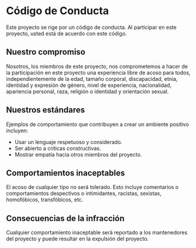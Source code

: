 # Código de Conducta

Este proyecto se rige por un código de conducta. Al participar en este proyecto, usted está de acuerdo con este código.

## Nuestro compromiso

Nosotros, los miembros de este proyecto, nos comprometemos a hacer de la participación en este proyecto una experiencia libre de acoso para todos, independientemente de la edad, tamaño corporal, discapacidad, etnia, identidad y expresión de género, nivel de experiencia, nacionalidad, apariencia personal, raza, religión o identidad y orientación sexual.

## Nuestros estándares

Ejemplos de comportamiento que contribuyen a crear un ambiente positivo incluyen:

* Usar un lenguaje respetuoso y considerado.
* Ser abierto a críticas constructivas.
* Mostrar empatía hacia otros miembros del proyecto.

## Comportamientos inaceptables

El acoso de cualquier tipo no será tolerado. Esto incluye comentarios o comportamientos despectivos o intimidantes, racistas, sexistas, homofóbicos, transfóbicos, etc.

## Consecuencias de la infracción

Cualquier comportamiento inaceptable será reportado a los mantenedores del proyecto y puede resultar en la expulsión del proyecto.

